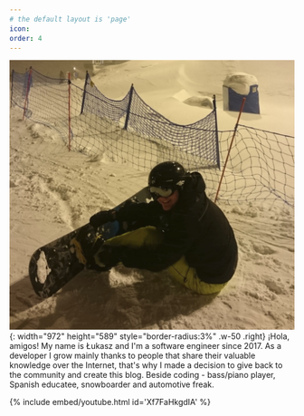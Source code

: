 ```yaml
---
# the default layout is 'page'
icon:
order: 4
---
```





![Desktop View](/assets/images/snb.png){: width="972" height="589" style="border-radius:3%" .w-50 .right}
¡Hola, amigos! My name is Łukasz and I'm a software engineer since 2017. As a developer I grow mainly thanks to people that share their valuable knowledge over the Internet, that's why I made a decision to give back to the community and create this blog. Beside coding - bass/piano player, Spanish educatee, snowboarder and automotive freak.



{% include embed/youtube.html id='Xf7FaHkgdIA' %}